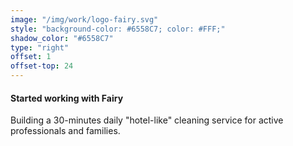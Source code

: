 ```yaml
---
image: "/img/work/logo-fairy.svg"
style: "background-color: #6558C7; color: #FFF;"
shadow_color: "#6558C7"
type: "right"
offset: 1
offset-top: 24
---
```

#### Started working with Fairy
Building a 30-minutes daily "hotel-like" cleaning service for active professionals and families.
